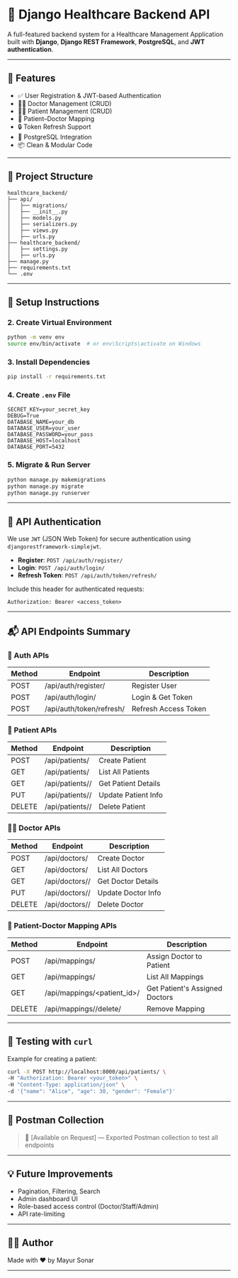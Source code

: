 # 🏥 Django Healthcare Backend API

A full-featured backend system for a Healthcare Management Application built with **Django**, **Django REST Framework**, **PostgreSQL**, and **JWT authentication**.

---

## 🚀 Features

- ✅ User Registration & JWT-based Authentication
- 👩‍⚕️ Doctor Management (CRUD)
- 🧑‍🦱 Patient Management (CRUD)
- 🔁 Patient–Doctor Mapping
- 🔒 Token Refresh Support
- 🌱 PostgreSQL Integration
- 📦 Clean & Modular Code

---

## 📂 Project Structure
```
healthcare_backend/
├── api/
│   ├── migrations/
│   ├── __init__.py
│   ├── models.py
│   ├── serializers.py
│   ├── views.py
│   ├── urls.py
├── healthcare_backend/
│   ├── settings.py
│   ├── urls.py
├── manage.py
├── requirements.txt
└── .env
```

---

## 🔧 Setup Instructions



### 2. Create Virtual Environment
```bash
python -m venv env
source env/bin/activate  # or env\Scripts\activate on Windows
```

### 3. Install Dependencies
```bash
pip install -r requirements.txt
```

### 4. Create `.env` File
```
SECRET_KEY=your_secret_key
DEBUG=True
DATABASE_NAME=your_db
DATABASE_USER=your_user
DATABASE_PASSWORD=your_pass
DATABASE_HOST=localhost
DATABASE_PORT=5432
```

### 5. Migrate & Run Server
```bash
python manage.py makemigrations
python manage.py migrate
python manage.py runserver
```

---

## 🔐 API Authentication
We use `JWT` (JSON Web Token) for secure authentication using `djangorestframework-simplejwt`.

- **Register**: `POST /api/auth/register/`
- **Login**: `POST /api/auth/login/`
- **Refresh Token**: `POST /api/auth/token/refresh/`

Include this header for authenticated requests:
```http
Authorization: Bearer <access_token>
```

---

## 📬 API Endpoints Summary

### 🔑 Auth APIs
| Method | Endpoint                 | Description          |
|--------|--------------------------|----------------------|
| POST   | /api/auth/register/      | Register User        |
| POST   | /api/auth/login/         | Login & Get Token    |
| POST   | /api/auth/token/refresh/ | Refresh Access Token |

### 🧑 Patient APIs
| Method | Endpoint            | Description               |
|--------|---------------------|---------------------------|
| POST   | /api/patients/      | Create Patient            |
| GET    | /api/patients/      | List All Patients         |
| GET    | /api/patients/<id>/ | Get Patient Details       |
| PUT    | /api/patients/<id>/ | Update Patient Info       |
| DELETE | /api/patients/<id>/ | Delete Patient            |

### 👨‍⚕️ Doctor APIs
| Method | Endpoint           | Description               |
|--------|--------------------|---------------------------|
| POST   | /api/doctors/      | Create Doctor             |
| GET    | /api/doctors/      | List All Doctors          |
| GET    | /api/doctors/<id>/ | Get Doctor Details        |
| PUT    | /api/doctors/<id>/ | Update Doctor Info        |
| DELETE | /api/doctors/<id>/ | Delete Doctor             |

### 🔄 Patient-Doctor Mapping APIs
| Method | Endpoint                    | Description                      |
|--------|-----------------------------|----------------------------------|
| POST   | /api/mappings/              | Assign Doctor to Patient         |
| GET    | /api/mappings/              | List All Mappings                |
| GET    | /api/mappings/<patient_id>/ | Get Patient's Assigned Doctors   |
| DELETE | /api/mappings/<id>/delete/  | Remove Mapping                   |

---

## 🧪 Testing with `curl`
Example for creating a patient:
```bash
curl -X POST http://localhost:8000/api/patients/ \
-H "Authorization: Bearer <your_token>" \
-H "Content-Type: application/json" \
-d '{"name": "Alice", "age": 30, "gender": "Female"}'
```

---

## 📮 Postman Collection
> 🔗 [Available on Request] — Exported Postman collection to test all endpoints

---

## 💡 Future Improvements
- Pagination, Filtering, Search
- Admin dashboard UI
- Role-based access control (Doctor/Staff/Admin)
- API rate-limiting

---

## 🧑‍💻 Author
Made with ❤️ by Mayur Sonar

---

